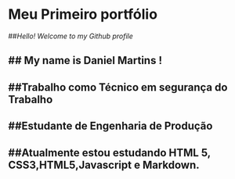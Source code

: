 # Meu Primeiro portfólio

##*Hello! Welcome to my Github profile*

## ## My name is Daniel Martins !

## ##Trabalho como Técnico em segurança do Trabalho

## ##Estudante de Engenharia de Produção 

## ##Atualmente estou estudando HTML 5, CSS3,HTML5,Javascript e Markdown.


